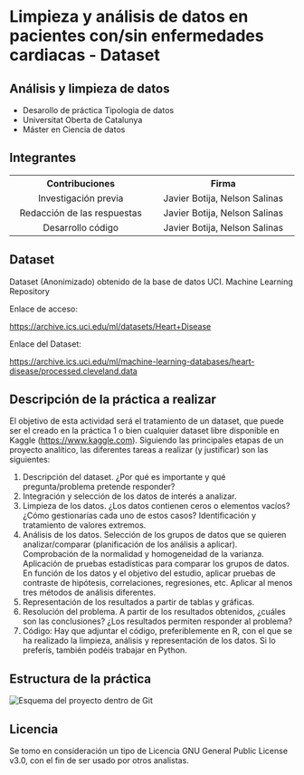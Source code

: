 # Limpieza y análisis de datos en pacientes con/sin enfermedades cardiacas - Dataset
## Análisis y limpieza de datos

- Desarollo de práctica Tipologia de datos
- Universitat Oberta de Catalunya
- Máster en Ciencia de datos


## Integrantes
<table style="width: 100%; text-align: center;">
  <tr>
    <th style="width: 33%;">Contribuciones</th>
    <th style="width: 33%;">Firma</th>
  </tr>
  <tr>
    <td>Investigación previa </td>
    <td>Javier Botija, Nelson Salinas</td>
  </tr>
  <tr>
    <td>Redacción de las respuestas </td>
    <td>Javier Botija, Nelson Salinas</td>
  </tr>
  <tr>
    <td>Desarrollo código </td>
    <td>Javier Botija, Nelson Salinas</td>
  </tr>
</table>

## Dataset
Dataset (Anonimizado) obtenido de la base de datos UCI. Machine Learning Repository

Enlace de acceso:

https://archive.ics.uci.edu/ml/datasets/Heart+Disease

Enlace del Dataset:

https://archive.ics.uci.edu/ml/machine-learning-databases/heart-disease/processed.cleveland.data

## Descripción de la práctica a realizar
El objetivo de esta actividad será el tratamiento de un dataset, que puede ser el creado en la
práctica 1 o bien cualquier dataset libre disponible en Kaggle (https://www.kaggle.com).
Siguiendo las principales etapas de un proyecto analítico, las diferentes tareas a realizar (y
justificar) son las siguientes:
  1. Descripción del dataset. ¿Por qué es importante y qué pregunta/problema pretende
responder?
  2. Integración y selección de los datos de interés a analizar.
  3. Limpieza de los datos.
  ¿Los datos contienen ceros o elementos vacíos? ¿Cómo gestionarías cada uno
de estos casos?
  Identificación y tratamiento de valores extremos.
  4. Análisis de los datos.
  Selección de los grupos de datos que se quieren analizar/comparar (planificación
de los análisis a aplicar).
  Comprobación de la normalidad y homogeneidad de la varianza.
  Aplicación de pruebas estadísticas para comparar los grupos de datos. En función
de los datos y el objetivo del estudio, aplicar pruebas de contraste de hipótesis,
correlaciones, regresiones, etc. Aplicar al menos tres métodos de análisis
diferentes.
  5. Representación de los resultados a partir de tablas y gráficas.
  6. Resolución del problema. A partir de los resultados obtenidos, ¿cuáles son las
conclusiones? ¿Los resultados permiten responder al problema?
  7. Código: Hay que adjuntar el código, preferiblemente en R, con el que se ha realizado la
limpieza, análisis y representación de los datos. Si lo preferís, también podéis trabajar en
Python. 

## Estructura de la práctica
![Esquema del proyecto dentro de Git](https://github.com/NelsonSalinas1987/PEC3-TIPOLOGIA/blob/main/pec3.png)

## Licencia
Se tomo en consideración un tipo de Licencia GNU General Public License v3.0, con el fin de ser usado por otros analistas.

